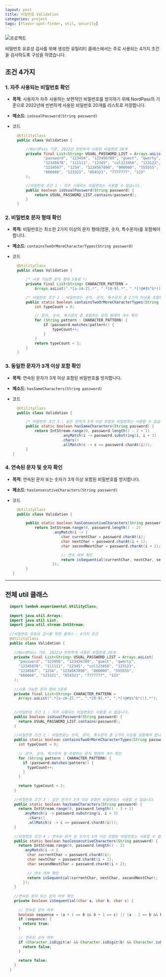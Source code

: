 ```yaml
---
layout: post
title: 비밀번호 Validation
categories: project
tags: [flavor-spot-finder, util, security]
---
```

![프로젝트](https://d34u8crftukxnk.cloudfront.net/slackpress/prod/sites/6/Project-management-steps2.ko-KR.png)

비밀번호 유효성 검사를 위해 생성한 유틸리티 클래스에서는 주로 사용되는 4가지 조건을 검사하도록 구성을 하였습니다.

## 조건 4가지

### 1. 자주 사용되는 비밀번호 확인

- **목적**: 사용자가 자주 사용하는 보편적인 비밀번호를 방지하기 위해 NordPass의 기준으로 2022년에 빈번하게 사용된 비밀번호 20개를 리스트로 저장합니다.


- **메소드**: `isUsualPassword(String password)`

- 코드
  ```java
    @UtilityClass
    public class Validation {
  
        //NordPass 기준, 2022년 빈번하게 사용된 비밀번호 20개 
        private final List<String> USUAL_PASSWORD_LIST = Arrays.asList(
                "password", "123456", "123456789", "guest", "qwerty",
                "12345678", "111111", "12345", "col123456", "123123",
                "1234567", "1234", "1234567890", "000000", "555555",
                "666666", "123321", "654321", "7777777", "123"
        );
  
        //비밀번호 조건 1 : 자주 사용되는 비밀번호는 사용할 수 없습니다. 
        public boolean isUsualPassword(String password) {
            return USUAL_PASSWORD_LIST.contains(password);
        }
    }
  ```  

### 2. 비밀번호 문자 형태 확인

- **목적**: 비밀번호는 최소한 2가지 이상의 문자 형태(영문, 숫자, 특수문자)를 포함해야 합니다.


- **메소드**: `containsTwoOrMoreCharacterTypes(String password)`

- 코드
  ```java
    @UtilityClass
    public class Validation {
  
        /* 사용 가능한 문자 형태 3종류 */
        private final List<String> CHARACTER_PATTERN =
            Arrays.asList(".*[a-zA-Z].*", ".*[0-9].*", ".*[!@#$%^&*()].*");
  
        /* 비밀번호 조건 2 : 비밀번호는 숫자, 문자, 특수문자 중 2가지 이상을 포함해야 합니다. */
        public static boolean containsTwoOrMoreCharacterTypes(String password) {
            int typeCount = 0;
  
            // 문자, 숫자, 특수문자 중 포함하는 문자 형태의 개수 확인
            for (String pattern : CHARACTER_PATTERN) {
                if (password.matches(pattern)) {
                    typeCount++;
                }
            }
            return typeCount < 2;
        }
    }
  ```  

### 3. 동일한 문자가 3개 이상 포함 확인

- **목적**: 연속된 문자가 3개 이상 포함된 비밀번호를 방지합니다.


- **메소드**: `hasSameCharacters(String password)`

- 코드
  ```java
    @UtilityClass
    public class Validation { 
  
        /* 비밀번호 조건 3 : 같은 문자가 3개 이상 포함된 비밀번호는 사용할 수 없습니다. */
        public static boolean hasSameCharacters(String password) {
            return IntStream.range(0, password.length() - 3 + 1)
                        .anyMatch(i -> password.substring(i, i + 3)
                        .chars()
                        .allMatch(c -> c == password.charAt(i)));
        }
  }
  ```  

### 4. 연속된 문자 및 숫자 확인

- **목적**: 연속된 문자 또는 숫자가 3개 이상 포함된 비밀번호를 방지합니다.


- **메소드**: `hasConsecutiveCharacters(String password)`

- 코드
  ```java
    @UtilityClass
    public class Validation { 
  
        public static boolean hasConsecutiveCharacters(String password) {
            return IntStream.range(0, password.length() - 2)
                    .anyMatch(i -> {
                        char currentChar = password.charAt(i);
                        char nextChar = password.charAt(i + 1);
                        char secondNextChar = password.charAt(i + 2);

                        // 연속 여부 확인
                        return isSequential(currentChar, nextChar, secondNextChar);
                    });
        }
  }
  ```

---


## 전체 util 클래스

```java
  import lombok.experimental.UtilityClass;
  
  import java.util.Arrays;
  import java.util.List;
  import java.util.stream.IntStream;
  
  //비밀번호 유효성 검사를 위한 클래스 : 4가지 조건 
  @UtilityClass
  public class Validation {
  
    //NordPass 기준, 2022년 빈번하게 사용된 비밀번호 20개 
    private final List<String> USUAL_PASSWORD_LIST = Arrays.asList(
      "password", "123456", "123456789", "guest", "qwerty",
      "12345678", "111111", "12345", "col123456", "123123",
      "1234567", "1234", "1234567890", "000000", "555555",
      "666666", "123321", "654321", "7777777", "123"
    );
  
    //사용 가능한 문자 형태 3종류 
    private final List<String> CHARACTER_PATTERN =
      Arrays.asList(".*[a-zA-Z].*", ".*[0-9].*", ".*[!@#$%^&*()].*");
  
  
    //비밀번호 조건 1 : 자주 사용되는 비밀번호는 사용할 수 없습니다. 
    public boolean isUsualPassword(String password) {
      return USUAL_PASSWORD_LIST.contains(password);
    }
  
    //비밀번호 조건 2 : 비밀번호는 숫자, 문자, 특수문자 중 2가지 이상을 포함해야 합니다. 
    public static boolean containsTwoOrMoreCharacterTypes(String password) {
      int typeCount = 0;
  
      // 문자, 숫자, 특수문자 중 포함하는 문자 형태의 개수 확인
      for (String pattern : CHARACTER_PATTERN) {
        if (password.matches(pattern)) {
          typeCount++;
        }
      }
  
      return typeCount < 2;
    }
  
    //비밀번호 조건 3 : 같은 문자가 3개 이상 포함된 비밀번호는 사용할 수 없습니다. 
    public static boolean hasSameCharacters(String password) {
      return IntStream.range(0, password.length() - 3 + 1)
        .anyMatch(i -> password.substring(i, i + 3)
          .chars()
          .allMatch(c -> c == password.charAt(i)));
    }
  
    //비밀번호 조건 4 : 연속된 문자 및 숫자가 3개 이상 포함된 비밀번호는 사용할 수 없습니다. 
    public static boolean hasConsecutiveCharacters(String password) {
      return IntStream.range(0, password.length() - 2)
        .anyMatch(i -> {
          char currentChar = password.charAt(i);
          char nextChar = password.charAt(i + 1);
          char secondNextChar = password.charAt(i + 2);
  
          // 연속 여부 확인
          return isSequential(currentChar, nextChar, secondNextChar);
        });
    }
  
    //연속된 문자 또는 문자 여부 확인 
    private boolean isSequential(char a, char b, char c) {
  
      // 연속된 문자 여부
      boolean sequence = (a + 1 == b && b + 1 == c) || (a - 1 == b && b - 1 == c);
      if (sequence) {
        return true;
      }
  
      // 연속된 숫자 여부
      if (Character.isDigit(a) && Character.isDigit(b) && Character.isDigit(c)) {
        return false;
      }
  
      return false;
    }
  }
```
